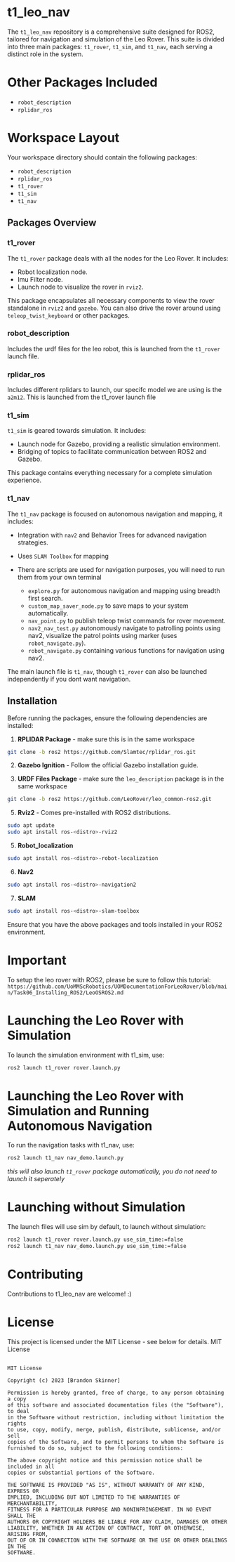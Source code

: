 # t1_leo_nav

The `t1_leo_nav` repository is a comprehensive suite designed for ROS2, tailored for navigation and simulation of the Leo Rover. This suite is divided into three main packages: `t1_rover`, `t1_sim`, and `t1_nav`, each serving a distinct role in the system.

# Other Packages Included
- `robot_description`
- `rplidar_ros`

# Workspace Layout
Your workspace directory should contain the following packages:
- `robot_description`
- `rplidar_ros`
- `t1_rover`
- `t1_sim`
- `t1_nav`


## Packages Overview

### t1_rover

The `t1_rover` package deals with all the nodes for the Leo Rover. It includes:

- Robot localization node.
- Imu Filter node.
- Launch node to visualize the rover in `rviz2`.

This package encapsulates all necessary components to view the rover standalone in `rviz2` and `gazebo`.
You can also drive the rover around using `teleop_twist_keyboard` or other packages.

### robot_description

Includes the urdf files for the leo robot, this is launched from the `t1_rover` launch file.

### rplidar_ros

Includes different rplidars to launch, our specifc model we are using is the `a2m12`. This is launched from the t1_rover launch file

### t1_sim

`t1_sim` is geared towards simulation. It includes:

- Launch node for Gazebo, providing a realistic simulation environment.
- Bridging of topics to facilitate communication between ROS2 and Gazebo.

This package contains everything necessary for a complete simulation experience.

### t1_nav

The `t1_nav` package is focused on autonomous navigation and mapping, it includes:

- Integration with `nav2` and Behavior Trees for advanced navigation strategies.
- Uses `SLAM Toolbox` for mapping

- There are scripts are used for navigation purposes, you will need to run them from your own terminal
  - `explore.py` for autonomous navigation and mapping using breadth first search.
  - `custom_map_saver_node.py` to save maps to your system automatically.
  - `nav_point.py` to publish teleop twist commands for rover movement.
  - `nav2_nav_test.py` autonomously navigate to patrolling points using nav2, visualize the patrol points using marker (uses `robot_navigate.py`).
  - `robot_navigate.py` containing various functions for navigation using nav2.

The main launch file is `t1_nav`, though `t1_rover` can also be launched independently if you dont want navigation.

## Installation

Before running the packages, ensure the following dependencies are installed:

1. **RPLIDAR Package** - make sure this is in the same workspace

```bash
git clone -b ros2 https://github.com/Slamtec/rplidar_ros.git
```

2. **Gazebo Ignition** - Follow the official Gazebo installation guide.

3. **URDF Files Package** - make sure the `leo_description` package is in the same workspace

```bash
git clone -b ros2 https://github.com/LeoRover/leo_common-ros2.git
```

5. **Rviz2** - Comes pre-installed with ROS2 distributions.
```bash
sudo apt update
sudo apt install ros-<distro>-rviz2
```

5. **Robot_localization**
```bash
sudo apt install ros-<distro>-robot-localization
```

6. **Nav2**
```bash
sudo apt install ros-<distro>-navigation2
```

7. **SLAM**
```bash
sudo apt install ros-<distro>-slam-toolbox
```

Ensure that you have the above packages and tools installed in your ROS2 environment.

# Important
To setup the leo rover with ROS2, please be sure to follow this tutorial: `https://github.com/UoMMScRobotics/UOMDocumentationForLeoRover/blob/main/Task06_Installing_ROS2/LeoOSROS2.md`

# Launching the Leo Rover with Simulation

To launch the simulation environment with t1_sim, use:

```bash
ros2 launch t1_rover rover.launch.py
```

# Launching the Leo Rover with Simulation and Running Autonomous Navigation 

To run the navigation tasks with t1_nav, use:
```bash
ros2 launch t1_nav nav_demo.launch.py
```
*this will also launch `t1_rover` package automatically, you do not need to launch it seperately*

# Launching without Simulation
The launch files will use sim by default, to launch without simulation:

```bash
ros2 launch t1_rover rover.launch.py use_sim_time:=false
ros2 launch t1_nav nav_demo.launch.py use_sim_time:=false
```

# Contributing

Contributions to t1_leo_nav are welcome! :)

# License

This project is licensed under the MIT License - see below for details.
MIT License

```

MIT License

Copyright (c) 2023 [Brandon Skinner]

Permission is hereby granted, free of charge, to any person obtaining a copy
of this software and associated documentation files (the "Software"), to deal
in the Software without restriction, including without limitation the rights
to use, copy, modify, merge, publish, distribute, sublicense, and/or sell
copies of the Software, and to permit persons to whom the Software is
furnished to do so, subject to the following conditions:

The above copyright notice and this permission notice shall be included in all
copies or substantial portions of the Software.

THE SOFTWARE IS PROVIDED "AS IS", WITHOUT WARRANTY OF ANY KIND, EXPRESS OR
IMPLIED, INCLUDING BUT NOT LIMITED TO THE WARRANTIES OF MERCHANTABILITY,
FITNESS FOR A PARTICULAR PURPOSE AND NONINFRINGEMENT. IN NO EVENT SHALL THE
AUTHORS OR COPYRIGHT HOLDERS BE LIABLE FOR ANY CLAIM, DAMAGES OR OTHER
LIABILITY, WHETHER IN AN ACTION OF CONTRACT, TORT OR OTHERWISE, ARISING FROM,
OUT OF OR IN CONNECTION WITH THE SOFTWARE OR THE USE OR OTHER DEALINGS IN THE
SOFTWARE.

```

